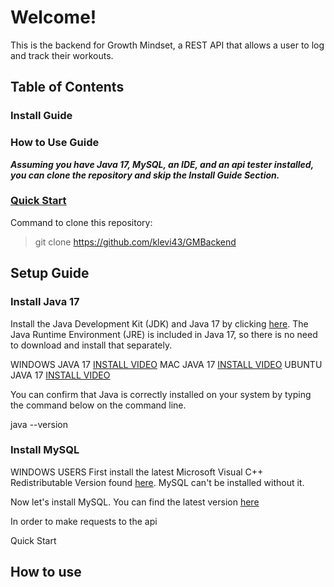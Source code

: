 # Welcome!
This is the backend for Growth Mindset, a REST API that allows a user to log and track their workouts.

## Table of Contents
### 
### Install Guide
### How to Use Guide

***Assuming you have Java 17, MySQL, an IDE, and an api tester installed, you can clone the repository and skip the Install Guide Section.***

### [Quick Start](#Quick-Start)
Command to clone this repository:

> git clone https://github.com/klevi43/GMBackend

## Setup Guide

### Install Java 17 

Install the Java Development Kit (JDK) and Java 17 by clicking [here](https://www.oracle.com/java/technologies/javase/jdk17-0-13-later-archive-downloads.html). The Java Runtime Environment (JRE) is included in Java 17, so there is no need to download and install that separately. 


WINDOWS JAVA 17 [INSTALL VIDEO](https://www.youtube.com/watch?v=cL4GcZ6GJV8)
MAC JAVA 17 [INSTALL VIDEO](https://www.youtube.com/watch?v=SdKIBGnkhDY)
UBUNTU JAVA 17 [INSTALL VIDEO](https://www.youtube.com/watch?v=vVrIDJ--GOA)

You can confirm that Java is correctly installed on your system by typing the command below on the command line.

java --version

### Install MySQL

WINDOWS USERS First install the latest Microsoft Visual C++ Redistributable Version found [here](https://learn.microsoft.com/en-us/cpp/windows/latest-supported-vc-redist?view=msvc-170#latest-microsoft-visual-c-redistributable-version). MySQL can't be installed without it.



Now let's install MySQL. You can find the latest version [here](https://dev.mysql.com/downloads/mysql/)

In order to make requests to the api

<a name="Quick-Start">Quick Start<a>
## How to use
